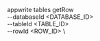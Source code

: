 appwrite tables getRow \
        --databaseId <DATABASE_ID> \
        --tableId <TABLE_ID> \
        --rowId <ROW_ID> \

